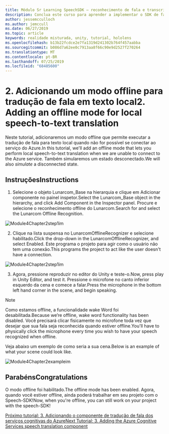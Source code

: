 ```yaml
---
title: Módulo Sr Learning SpeechSDK – reconhecimento de fala e transcrição
description: Conclua este curso para aprender a implementar o SDK de fala do Azure em um aplicativo de realidade misturada.
author: jessemcculloch
ms.author: jemccull
ms.date: 06/27/2019
ms.topic: article
keywords: realidade misturada, unity, tutorial, hololens
ms.openlocfilehash: b13b22fcdce2e7fa1319d241302b764f457aabba
ms.sourcegitcommit: b086d7a62ee0c7913aa8f66c90e9d2527f270264
ms.translationtype: MT
ms.contentlocale: pt-BR
ms.lasthandoff: 07/25/2019
ms.locfileid: "68485600"
---
```

# <a name="2----adding-an-offline-mode-for-local-speech-to-text-translation"></a><span data-ttu-id="60f5c-104">2.    Adicionando um modo offline para tradução de fala em texto local</span><span class="sxs-lookup"><span data-stu-id="60f5c-104">2.    Adding an offline mode for local speech-to-text translation</span></span>

<span data-ttu-id="60f5c-105">Neste tutorial, adicionaremos um modo offline que permite executar a tradução de fala para texto local quando não for possível se conectar ao serviço do Azure.</span><span class="sxs-lookup"><span data-stu-id="60f5c-105">In this tutorial, we'll add an offline mode that lets you perform local speech-to-text translation when we are unable to connect to the Azure service.</span></span> <span data-ttu-id="60f5c-106">Também simularemos  um estado desconectado.</span><span class="sxs-lookup"><span data-stu-id="60f5c-106">We will also *simulate* a disconnected state.</span></span>

## <a name="instructions"></a><span data-ttu-id="60f5c-107">Instruções</span><span class="sxs-lookup"><span data-stu-id="60f5c-107">Instructions</span></span>

1. <span data-ttu-id="60f5c-108">Selecione o objeto Lunarcom_Base na hierarquia e clique em Adicionar componente no painel inspetor.</span><span class="sxs-lookup"><span data-stu-id="60f5c-108">Select the Lunarcom_Base object in the hierarchy, and click Add Component in the Inspector panel.</span></span> <span data-ttu-id="60f5c-109">Procure e selecione o reconhecimento offline do Lunarcom.</span><span class="sxs-lookup"><span data-stu-id="60f5c-109">Search for and select the Lunarcom Offline Recognition.</span></span>

![Module4Chapter2step1im](images/module4chapter2step1im.PNG)

2. <span data-ttu-id="60f5c-111">Clique na lista suspensa no LunarcomOfflineRecognizer e selecione habilitado.</span><span class="sxs-lookup"><span data-stu-id="60f5c-111">Click the drop-down in the LunarcomOfflineRecognizer, and select Enabled.</span></span> <span data-ttu-id="60f5c-112">Este programa o projeto para agir como o usuário não tem uma conexão.</span><span class="sxs-lookup"><span data-stu-id="60f5c-112">This programs the project to act like the user doesn't have a connection.</span></span> 

![Module4Chapter2step1im](images/module4chapter2step2im.PNG)

3. <span data-ttu-id="60f5c-114">Agora, pressione reproduzir no editor do Unity e teste-o.</span><span class="sxs-lookup"><span data-stu-id="60f5c-114">Now, press play in Unity Editor, and test it.</span></span> <span data-ttu-id="60f5c-115">Pressione o microfone no canto inferior esquerdo da cena e comece a falar.</span><span class="sxs-lookup"><span data-stu-id="60f5c-115">Press the microphone in the bottom left hand corner in the scene, and begin speaking.</span></span> 

> [!NOTE]
> <span data-ttu-id="60f5c-116">Como estamos offline, a funcionalidade wake Word foi desabilitada.</span><span class="sxs-lookup"><span data-stu-id="60f5c-116">Because we’re offline, wake word functionality has been disabled.</span></span> <span data-ttu-id="60f5c-117">Você precisará clicar fisicamente no microfone toda vez que desejar que sua fala seja reconhecida quando estiver offline.</span><span class="sxs-lookup"><span data-stu-id="60f5c-117">You'll have to physically click the microphone every time you wish to have your speech recognized when offline.</span></span> 

<span data-ttu-id="60f5c-118">Veja abaixo um exemplo de como seria a sua cena.</span><span class="sxs-lookup"><span data-stu-id="60f5c-118">Below is an example of what your scene could look like.</span></span>

![Module4Chapter2exampleim](images/module4chapter2exampleim.PNG)

## <a name="congratulations"></a><span data-ttu-id="60f5c-120">Parabéns</span><span class="sxs-lookup"><span data-stu-id="60f5c-120">Congratulations</span></span>

<span data-ttu-id="60f5c-121">O modo offline foi habilitado.</span><span class="sxs-lookup"><span data-stu-id="60f5c-121">The offline mode has been enabled.</span></span> <span data-ttu-id="60f5c-122">Agora, quando você estiver offline, ainda poderá trabalhar em seu projeto com o Speech-SDK!</span><span class="sxs-lookup"><span data-stu-id="60f5c-122">Now, when you're offline, you can still work on your project with the speech-SDK!</span></span> 


[<span data-ttu-id="60f5c-123">Próximo tutorial: 3.  Adicionando o componente de tradução de fala dos serviços cognitivas do Azure</span><span class="sxs-lookup"><span data-stu-id="60f5c-123">Next Tutorial: 3.  Adding the Azure Cognitive Services speech translation component</span></span>](mrlearning-speechSDK-ch3.md)

